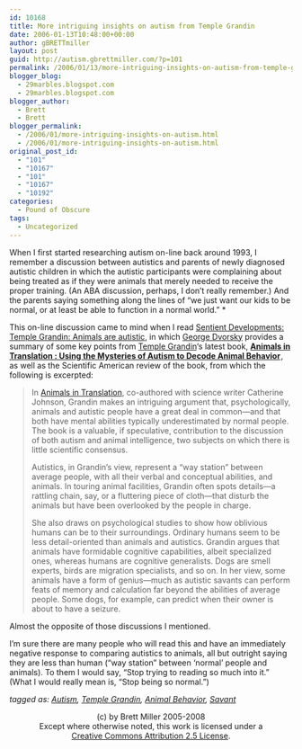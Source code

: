 ```yaml
---
id: 10168
title: More intriguing insights on autism from Temple Grandin
date: 2006-01-13T10:48:00+00:00
author: gBRETTmiller
layout: post
guid: http://autism.gbrettmiller.com/?p=101
permalink: /2006/01/13/more-intriguing-insights-on-autism-from-temple-grandin/
blogger_blog:
  - 29marbles.blogspot.com
  - 29marbles.blogspot.com
blogger_author:
  - Brett
  - Brett
blogger_permalink:
  - /2006/01/more-intriguing-insights-on-autism.html
  - /2006/01/more-intriguing-insights-on-autism.html
original_post_id:
  - "101"
  - "10167"
  - "101"
  - "10167"
  - "10192"
categories:
  - Pound of Obscure
tags:
  - Uncategorized
---
```

When I first started researching autism on-line back around 1993, I remember a discussion between autistics and parents of newly diagnosed autistic children in which the autistic participants were complaining about being treated as if they were animals that merely needed to receive the proper training. (An ABA discussion, perhaps, I don&#8217;t really remember.) And the parents saying something along the lines of &#8220;we just want our kids to be normal, or at least be able to function in a normal world.&#8221; *

This on-line discussion came to mind when I read [Sentient Developments: Temple Grandin: Animals are autistic](http://sentientdevelopments.blogspot.com/2006/01/temple-grandin-animals-are-autistic.html), in which [George Dvorsky](http://sentientdevelopments.blogspot.com) provides a summary of some key points from [Temple Grandin](http://www.grandin.com/)&#8216;s latest book, <span style="font-weight:bold;"><a href="http://www.amazon.com/exec/obidos/redirect?link_code=as2&path=ASIN/0156031442&amp;amp;amp;tag=gbrettmiller-20&camp=1789&creative=9325">Animals in Translation : Using the Mysteries of Autism to Decode Animal Behavior</a><img src="http://www.assoc-amazon.com/e/ir?t=gbrettmiller-20&l=as2&o=1&a=0156031442" alt="" style="border:medium none !important;margin:0!important;" border="0" height="1" width="1" /></span>, as well as the Scientific American review of the book, from which the following is excerpted:

> In [Animals in Translation](http://www.amazon.com/exec/obidos/redirect?link_code=as2&path=ASIN/0156031442&amp;amp;tag=gbrettmiller-20&camp=1789&creative=9325), co-authored with science writer Catherine Johnson, Grandin makes an intriguing argument that, psychologically, animals and autistic people have a great deal in common—and that both have mental abilities typically underestimated by normal people. The book is a valuable, if speculative, contribution to the discussion of both autism and animal intelligence, two subjects on which there is little scientific consensus.
> 
> Autistics, in Grandin’s view, represent a &#8220;way station&#8221; between average people, with all their verbal and conceptual abilities, and animals. In touring animal facilities, Grandin often spots details—a rattling chain, say, or a fluttering piece of cloth—that disturb the animals but have been overlooked by the people in charge.
> 
> She also draws on psychological studies to show how oblivious humans can be to their surroundings. Ordinary humans seem to be less detail-oriented than animals and autistics. Grandin argues that animals have formidable cognitive capabilities, albeit specialized ones, whereas humans are cognitive generalists. Dogs are smell experts, birds are migration specialists, and so on. In her view, some animals have a form of genius—much as autistic savants can perform feats of memory and calculation far beyond the abilities of average people. Some dogs, for example, can predict when their owner is about to have a seizure.

Almost the opposite of those discussions I mentioned.

I&#8217;m sure there are many people who will read this and have an immediately negative response to comparing autistics to animals, all but outright saying they are less than human (&#8220;way station&#8221; between &#8216;normal&#8217; people and animals). To them I would say, &#8220;Stop trying to reading so much into it.&#8221; (What I would really mean is, &#8220;Stop being so normal.&#8221;)

_tagged as: <a href="http://technorati.com/tag/autism" rel="tag">Autism</a>, <a href="http://technorati.com/tag/temple+grandin" rel="tag">Temple Grandin</a>, <a href="http://technorati.com/tag/animal+behavior" rel="tag">Animal Behavior</a>, <a href="http://technorati.com/tag/savant" rel="tag">Savant</a>_ 

<div class="blogger-post-footer">
  <p align="center">
    (c) by Brett Miller 2005-2008<br /> Except where otherwise noted, this work is licensed under a<br /> <a href="http://creativecommons.org/licenses/by/2.5/" rel="license">Creative Commons Attribution 2.5 License</a>.
  </p>
</div>
